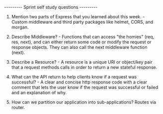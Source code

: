 --------- Sprint self study questions ---------
1) Mention two parts of Express that you learned about this week. -
Custom middleware and third party packages like helmet, CORS, and morgan.

2) Describe Middleware? -
Functions that can access "the homies" (req, res, next), and can either return some code or modify
the request or response objects.  They can also call the next middleware function (next).

3) Describe a Resource? -
A resource is a unique URI or object/key pair that a request methods calls in order to return a new
stateful response.

4) What can the API return to help clients know if a request was successful? -
A clear and concise http response code with a clear comment that lets the user know if the
request was successful or failed and an explanation of why.

5) How can we partition our application into sub-applications?
Routes via router.
